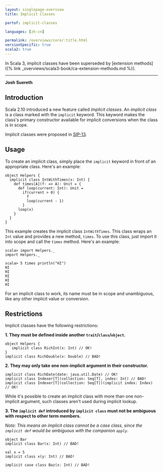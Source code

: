 ```yaml
---
layout: singlepage-overview
title: Implicit Classes

partof: implicit-classes

languages: [zh-cn]

permalink: /overviews/core/:title.html
versionSpecific: true
scala2: true
---
```


In Scala 3, implicit classes have been superseded by [extension methods]({% link _overviews/scala3-book/ca-extension-methods.md %}).

---

**Josh Suereth**

## Introduction

Scala 2.10 introduced a new feature called *implicit classes*.  An *implicit class* is a class
marked with the `implicit` keyword.  This keyword makes the class's primary constructor available
for implicit conversions when the class is in scope.

Implicit classes were proposed in [SIP-13](https://docs.scala-lang.org/sips/pending/implicit-classes.html).

## Usage

To create an implicit class, simply place the `implicit` keyword in front of an appropriate
class.  Here's an example:

    object Helpers {
      implicit class IntWithTimes(x: Int) {
        def times[A](f: => A): Unit = {
          def loop(current: Int): Unit =
            if(current > 0) {
              f
              loop(current - 1)
            }
          loop(x)
        }
      }
    }

This example creates the implicit class `IntWithTimes`.  This class wraps an `Int` value and provides
a new method, `times`.   To use this class, just import it into scope and call the `times` method.
Here's an example:

    scala> import Helpers._
    import Helpers._

    scala> 5 times println("HI")
    HI
    HI
    HI
    HI
    HI

For an implicit class to work, its name must be in scope and unambiguous, like any other implicit
value or conversion.


## Restrictions

Implicit classes have the following restrictions:

**1. They must be defined inside another `trait`/`class`/`object`.**


    object Helpers {
       implicit class RichInt(x: Int) // OK!
    }
    implicit class RichDouble(x: Double) // BAD!


**2. They may only take one non-implicit argument in their constructor.**


    implicit class RichDate(date: java.util.Date) // OK!
    implicit class Indexer[T](collection: Seq[T], index: Int) // BAD!
    implicit class Indexer[T](collection: Seq[T])(implicit index: Index) // OK!


While it's possible to create an implicit class with more than one non-implicit argument, such classes
aren't used during implicit lookup.


**3. The `implicit def` introduced by `implicit class` must not be ambiguous with respect to other term members.**

*Note: This means an implicit class cannot be a case class, since the `implicit def` would be ambiguous with the companion `apply`*.

    object Bar
    implicit class Bar(x: Int) // BAD!

    val x = 5
    implicit class x(y: Int) // BAD!

    implicit case class Baz(x: Int) // BAD!
